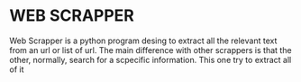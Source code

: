 # WEB SCRAPPER

Web Scrapper is a python program desing to extract all the relevant text from
an url or list of url. The main difference with other scrappers is that the
other, normally, search for a scpecific information. This one try to extract
all of it
